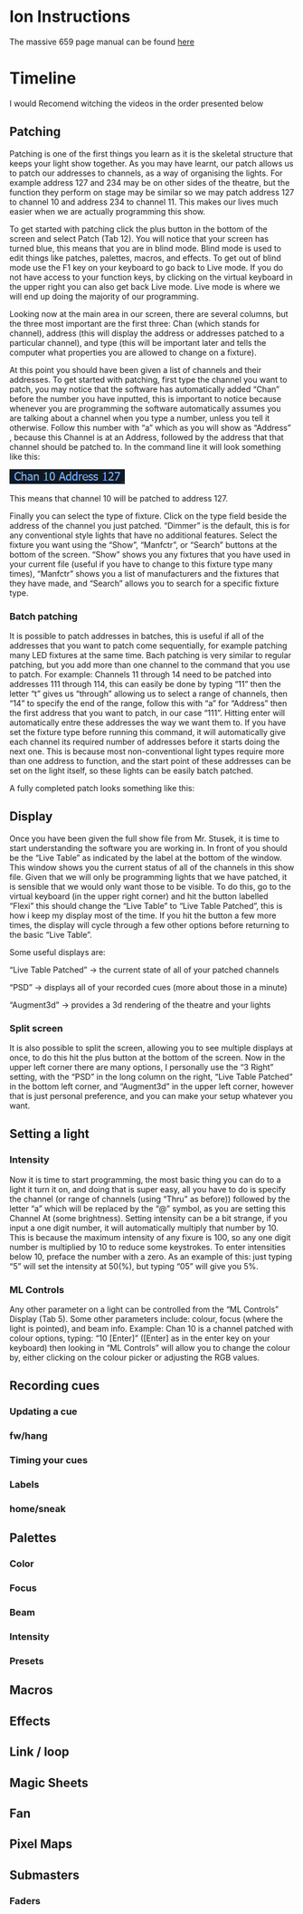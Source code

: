 # Ion Instructions
The massive 659 page manual can be found [here](https://acrobat.adobe.com/link/review?uri=urn:aaid:scds:US:e845d96c-000c-4da3-be38-ac0d52587f6c)
# Timeline
I would Recomend witching the videos in the order presented below

## Patching
Patching is one of the first things you learn as it is the skeletal structure that keeps your light show together. As you may have learnt, our patch allows us to patch our addresses to channels, as a way of organising the lights. For example address 127 and 234 may be on other sides of the theatre, but the function they perform on stage may be similar so we may patch address 127 to channel 10 and address 234 to channel 11. This makes our lives much easier when we are actually programming this show.

To get started with patching click the plus button in the bottom of the screen and select Patch (Tab 12). You will notice that your screen has turned blue, this means that you are in blind mode. Blind mode is used to edit things like patches, palettes, macros, and effects. To get out of blind mode use the F1 key on your keyboard to go back to Live mode. If you do not have access to your function keys, by clicking on the virtual keyboard in the upper right you can also get back Live mode. Live mode is where we will end up doing the majority of our programming.

Looking now at the main area in our screen, there are several columns, but the three most important are the first three: Chan (which stands for channel), address (this will display the address or addresses patched to a particular channel), and type (this will be important later and tells the computer what properties you are allowed to change on a fixture).

At this point you should have been given a list of channels and their addresses. To get started with patching, first type the channel you want to patch, you may notice that the software has automatically added “Chan” before the number you have inputted, this is important to notice because whenever you are programming the software automatically assumes you are talking about a channel when you type a number, unless you tell it otherwise. Follow this number with  “a” which as you will show as “Address” , because this Channel is at an Address, followed by the address that that channel should be patched to. In the command line it will look something like this:

![Chan 10 Address 127](/Images/Chan10Addr127.png)

This means that channel 10 will be patched to address 127.

Finally you can select the type of fixture. Click on the type field beside the address of the channel you just patched. “Dimmer” is the default, this is for any conventional style lights that have no additional features. Select the fixture you want using the “Show”, “Manfctr”, or “Search” buttons at the bottom of the screen. “Show” shows you any fixtures that you have used in your current file (useful if you have to change to this fixture type many times), “Manfctr” shows you a list of manufacturers and the fixtures that they have made, and “Search” allows you to search for a specific fixture type.

### Batch patching
It is possible to patch addresses in batches, this is useful if all of the addresses that you want to patch come sequentially, for example patching many LED fixtures at the same time. Bach patching is very similar to regular patching, but you add more than one channel to the command that you use to patch. For example: Channels 11 through 14 need to be patched into addresses 111 through 114, this can easily be done by typing “11” then the letter “t” gives us “through” allowing us to select a range of channels, then “14” to specify the end of the range, follow this with “a” for “Address” then the first address that you want to patch, in our case “111”. Hitting enter will automatically entre these addresses the way we want them to. If you have set the fixture type before running this command, it will automatically give each channel its required number of addresses before it starts doing the next one. This is because most non-conventional light types require more than one address to function, and the start point of these addresses can be set on the light itself, so these lights can be easily batch patched.

A fully completed patch looks something like this:

## Display
Once you have been given the full show file from Mr. Stusek, it is time to start understanding the software you are working in. In front of you should be the “Live Table” as indicated by the label at the bottom of the window. This window shows you the current status of all of the channels in this show file. Given that we will only be programming lights that we have patched, it is sensible that we would only want those to be visible. To do this, go to the virtual keyboard (in the upper right corner) and hit the button labelled “Flexi” this should change the “Live Table” to “Live Table Patched”, this is how i keep my display most of the time. If you hit the button a few more times, the display will cycle through a few other options before returning to the basic “Live Table”. 

Some useful displays are:

“Live Table Patched” → the current state of all of your patched channels

“PSD” → displays all of your recorded cues (more about those in a minute)

“Augment3d” → provides a 3d rendering of the theatre and your lights

### Split screen
It is also possible to split the screen, allowing you to see multiple displays at once, to do this hit the plus button at the bottom of the screen. Now in the upper left corner there are many options, I personally use the “3 Right” setting, with the “PSD” in the long column on the right, “Live Table Patched” in the bottom left corner, and “Augment3d” in the upper left corner, however that is just personal preference, and you can make your setup whatever you want.
## Setting a light

### Intensity
Now it is time to start programming, the most basic thing you can do to a light it turn it on, and doing that is super easy, all you have to do is specify the channel (or range of channels (using “Thru” as before)) followed by the letter “a” which will be replaced by the “@” symbol, as you are setting this Channel At (some brightness). Setting intensity can be a bit strange, if you input a one digit number, it will automatically multiply that number by 10. This is because the maximum intensity of any fixure is 100, so any one digit number is multiplied by 10 to reduce some keystrokes. To enter intensities below 10, preface the number with a zero. As an example of this: just typing “5” will set the intensity at 50(%), but typing “05” will give you 5%. 

### ML Controls
Any other parameter on a light can be controlled from the “ML Controls” Display (Tab 5). Some other parameters include: colour, focus (where the light is pointed), and beam info. Example: Chan 10 is a channel patched with colour options, typing: “10 [Enter]” ([Enter] as in the enter key on your keyboard) then looking in “ML Controls” will allow you to change the colour by, either clicking on the colour picker or adjusting the RGB values.
## Recording cues

### Updating a cue

### fw/hang
### Timing your cues

### Labels

### home/sneak

## Palettes

### Color

### Focus

### Beam

### Intensity

### Presets

## Macros

## Effects

## Link / loop
## Magic Sheets

## Fan

## Pixel Maps

## Submasters

### Faders



